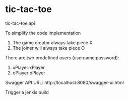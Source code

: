 # tic-tac-toe
tic-tac-toe api

To simplify the code implementation 
1. The game creator always take piece X
2. The joiner will always take piece O

There are two predefined users (username:password):

1. xPlayer:xPlayer
2. oPlayer:oPlayer

Swagger API URL:
http://localhost:8080/swagger-ui.html


Trigger a jenkis build
